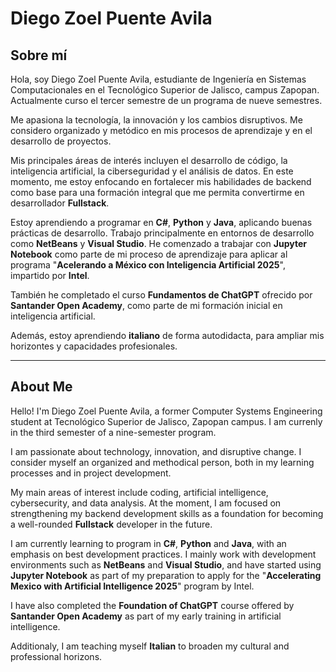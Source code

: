 # Diego Zoel Puente Avila

## Sobre mí

Hola, soy Diego Zoel Puente Avila, estudiante de Ingeniería en Sistemas Computacionales en el Tecnológico Superior de Jalisco, campus Zapopan. Actualmente curso el tercer semestre de un programa de nueve semestres.

Me apasiona la tecnología, la innovación y los cambios disruptivos. Me considero organizado y metódico en mis procesos de aprendizaje y en el desarrollo de proyectos.

Mis principales áreas de interés incluyen el desarrollo de código, la inteligencia artificial, la ciberseguridad y el análisis de datos. En este momento, me estoy enfocando en fortalecer mis habilidades de backend como base para una formación integral que me permita convertirme en desarrollador **Fullstack**.

Estoy aprendiendo a programar en **C#**, **Python** y **Java**, aplicando buenas prácticas de desarrollo. Trabajo principalmente en entornos de desarrollo como **NetBeans** y **Visual Studio**. He comenzado a trabajar con **Jupyter Notebook** como parte de mi proceso de aprendizaje para aplicar al programa "**Acelerando a México con Inteligencia Artificial 2025**", impartido por **Intel**.

También he completado el curso **Fundamentos de ChatGPT** ofrecido por **Santander Open Academy**, como parte de mi formación inicial en inteligencia artificial.

Además, estoy aprendiendo **italiano** de forma autodidacta, para ampliar mis horizontes y capacidades profesionales.

----

## About Me

Hello! I'm Diego Zoel Puente Avila, a former Computer Systems Engineering student at Tecnológico Superior de Jalisco, Zapopan campus. I am currenly in the third semester of a nine-semester program.

I am passionate about technology, innovation, and disruptive change. I consider myself an organized and methodical person, both in my learning processes and in project development.

My main areas of interest include coding, artificial intelligence, cybersecurity, and data analysis. At the moment, I am focused on strengthening my backend development skills as a foundation for becoming a well-rounded **Fullstack** developer in the future.

I am currently learning to program in **C#**, **Python** and **Java**, with an emphasis on best development practices. I mainly work with development environments such as **NetBeans** and **Visual Studio**, and have started using **Jupyter Notebook** as part of my preparation to apply for the "**Accelerating Mexico with Artificial Intelligence 2025**" program by Intel.

I have also completed the **Foundation of ChatGPT** course offered by **Santander Open Academy** as part of my early training in artificial intelligence.

Additionaly, I am teaching myself **Italian** to broaden my cultural and professional horizons.
